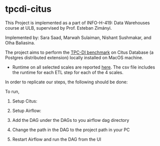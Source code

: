 # tpcdi-citus
This Project is implemented as a part of INFO-H-419: Data Warehouses course at ULB, supervised by  Prof. Esteban Zimányi. 

Implemented by: Sara Saad, Marwah Sulaiman, Nishant Sushmakar, and Olha Baliasina.

The project aims to perform the [TPC-DI benchmark](https://www.tpc.org/tpcdi/default5.asp) on Citus Database (a Postgres distributed extension) locally installed on MacOS machine.

- Runtime on all selected scales are reported [here](tpcdi-citus/Results). The csv file includes the runtime for each ETL step for each of the 4 scales. 


In order to replicate our steps, the following should be done:

To run,

1. Setup Citus:

2. Setup Airflow:

3. Add the DAG under the DAGs to you airflow dag directory

4. Change the path in the DAG to the project path in your PC

5. Restart Airflow and run the DAG from the UI
